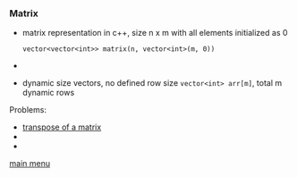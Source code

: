 ### Matrix

- matrix representation in c++, size n x m with all elements initialized as 0
    
     `vector<vector<int>> matrix(n, vector<int>(m, 0))`
-   
- dynamic size vectors, no defined row size `vector<int> arr[m]`, total m dynamic rows


Problems:
- [transpose of a matrix]()
- []()
- []()

[main menu](../../README.md)
